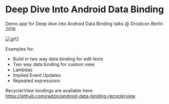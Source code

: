 # Deep Dive Into Android Data Binding

Demo app for Deep dive into Android Data Binding talks @ Droidcon Berlin 2016

![gif2](https://cloud.githubusercontent.com/assets/469111/16058354/6297c9d0-327e-11e6-9e0c-0aab0f08ba7a.gif)

Examples for:

* Build in two way data binding for edit texts
* Two way data binding for custom view
* Lambdas 
* Implied Event Updates
* Repeated expressions

RecyclerView bindings are available here: https://github.com/radzio/android-data-binding-recyclerview
